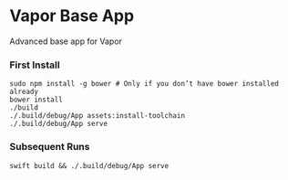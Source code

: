 # Vapor Base App

Advanced base app for Vapor

### First Install

```shell
sudo npm install -g bower # Only if you don’t have bower installed already
bower install
./build
./.build/debug/App assets:install-toolchain
./.build/debug/App serve
```

### Subsequent Runs

```shell
swift build && ./.build/debug/App serve
```
